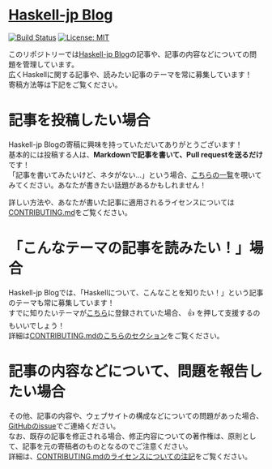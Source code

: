 # [Haskell-jp Blog](https://haskell.jp/blog)

[![Build Status](https://secure.travis-ci.org/haskell-jp/blog.svg)](http://travis-ci.org/haskell-jp/blog)
[![License: MIT](https://img.shields.io/badge/License-MIT-yellow.svg)](https://opensource.org/licenses/MIT)

このリポジトリーでは[Haskell-jp Blog](https://haskell.jp/blog)の記事や、記事の内容などについての問題を管理しています。  
広くHaskellに関する記事や、読みたい記事のテーマを常に募集しています！  
寄稿方法等は下記をご覧ください。

# 記事を投稿したい場合

Haskell-jp Blogの寄稿に興味を持っていただいてありがとうございます！  
基本的には投稿する人は、**Markdownで記事を書いて、Pull requestを送るだけ**です！  
「記事を書いてみたいけど、ネタがない...」という場合、[こちらの一覧](https://github.com/haskell-jp/blog/issues?q=is%3Aopen+is%3Aissue+label%3A%22Topic+Request%22)を覗いてみてください。あなたが書きたい話題があるかもしれません！

詳しい方法や、あなたが書いた記事に適用されるライセンスについては[CONTRIBUTING.md](./CONTRIBUTING.md)をご覧ください。

# 「こんなテーマの記事を読みたい！」場合

Haskell-jp Blogでは、「Haskellについて、こんなことを知りたい！」という記事のテーマも常に募集しています！   
すでに知りたいテーマが[こちら](https://github.com/haskell-jp/blog/issues?q=is%3Aopen+is%3Aissue+label%3A%22Topic+Request%22)に登録されていた場合、 :+1: を押して支援するのもいいでしょう！  
詳細は[CONTRIBUTING.mdのこちらのセクション](https://github.com/haskell-jp/blog/issues?q=is%3Aopen+is%3Aissue+label%3A%22Topic+Request%22)をご覧ください。

# 記事の内容などについて、問題を報告したい場合

その他、記事の内容や、ウェブサイトの構成などについての問題があった場合、[GitHubのissue](https://github.com/haskell-jp/blog/issues/new)でご連絡ください。  
なお、既存の記事を修正される場合、修正内容についての著作権は、原則として、記事を元の寄稿者のものとなるのでご注意ください。  
詳細は、[CONTRIBUTING.mdのライセンスについての注記](./CONTRIBUTING.md#記事のライセンスについて)をご覧ください。
